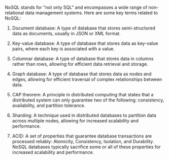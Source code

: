 NoSQL stands for "not only SQL" and encompasses a wide range of non-relational data management systems. Here are some key terms related to NoSQL:

1. Document database: A type of database that stores semi-structured data as documents, usually in JSON or XML format.

2. Key-value database: A type of database that stores data as key-value pairs, where each key is associated with a value.

3. Columnar database: A type of database that stores data in columns rather than rows, allowing for efficient data retrieval and storage.

4. Graph database: A type of database that stores data as nodes and edges, allowing for efficient traversal of complex relationships between data.

5. CAP theorem: A principle in distributed computing that states that a distributed system can only guarantee two of the following: consistency, availability, and partition tolerance.

6. Sharding: A technique used in distributed databases to partition data across multiple nodes, allowing for increased scalability and performance.

7. ACID: A set of properties that guarantee database transactions are processed reliably: Atomicity, Consistency, Isolation, and Durability. NoSQL databases typically sacrifice some or all of these properties for increased scalability and performance.
